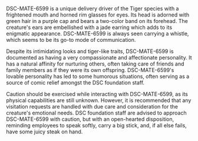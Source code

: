 DSC-MATE-6599 is a unique delivery driver of the Tiger species with a frightened mouth and horned rim glasses for eyes. Its head is adorned with green hair in a purple cap and bears a two-color band on its forehead. The creature's ears are embellished with a jade earring which adds to its enigmatic appearance. DSC-MATE-6599 is always seen carrying a whistle, which seems to be its go-to mode of communication.

Despite its intimidating looks and tiger-like traits, DSC-MATE-6599 is documented as having a very compassionate and affectionate personality. It has a natural affinity for nurturing others, often taking care of friends and family members as if they were its own offspring. DSC-MATE-6599's lovable personality has led to some humorous situations, often serving as a source of comic relief amongst the DSC foundation staff.

Caution should be exercised while interacting with DSC-MATE-6599, as its physical capabilities are still unknown. However, it is recommended that any visitation requests are handled with due care and consideration for the creature's emotional needs. DSC foundation staff are advised to approach DSC-MATE-6599 with caution, but with an open-hearted disposition, reminding employees to speak softly, carry a big stick, and, if all else fails, have some juicy steak on hand.